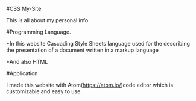 #CSS My-Site

This is all about my personal info.

#Programming Language. 

*In this website Cascading Style Sheets language used for the describing  the presentation of a document written in a markup language

*And also HTML

#Application

I made this website with Atom(https://atom.io/)code editor which is customizable and easy to use.


